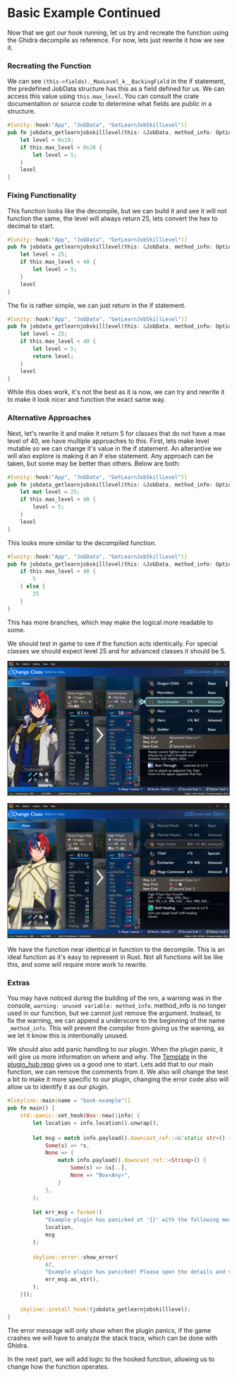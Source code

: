 # Basic Example Continued

Now that we got our hook running, let us try and recreate the function using the Ghidra decompile as reference. For now, lets just rewrite it how we see it.

### Recreating the Function

We can see `(this->fields)._MaxLevel_k__BackingField` in the if statement, the predefined JobData structure has this as a field defined for us. We can access this value using `this.max_level`. You can consult the crate documentation or source code to determine what fields are public in a structure.

```rs
#[unity::hook("App", "JobData", "GetLearnJobSkillLevel")]
pub fn jobdata_getlearnjobskilllevel(this: &JobData, method_info: OptionalMethod) -> i32 {
    let level = 0x19;
    if this.max_level < 0x28 {
        let level = 5;
    }
    level
}
```

### Fixing Functionality

This function looks like the decompile, but we can build it and see it will not function the same, the level will always return 25, lets convert the hex to decimal to start.

```rs
#[unity::hook("App", "JobData", "GetLearnJobSkillLevel")]
pub fn jobdata_getlearnjobskilllevel(this: &JobData, method_info: OptionalMethod) -> i32 {
    let level = 25;
    if this.max_level < 40 {
        let level = 5;
    }
    level
}
```

The fix is rather simple, we can just return in the if statement.

```rs
#[unity::hook("App", "JobData", "GetLearnJobSkillLevel")]
pub fn jobdata_getlearnjobskilllevel(this: &JobData, method_info: OptionalMethod) -> i32 {
    let level = 25;
    if this.max_level < 40 {
        let level = 5;
        return level;
    }
    level
}
```

While this does work, it's not the best as it is now, we can try and rewrite it to make it look nicer and function the exact same way.

### Alternative Approaches

Next, let's rewrite it and make it return 5 for classes that do not have a max level of 40, we have multiple approaches to this. First, lets make level mutable so we can change it's value in the if statement. An alterantive we will also explore is making it an if else statement. Any approach can be taken, but some may be better than others. Below are both:

```rs
#[unity::hook("App", "JobData", "GetLearnJobSkillLevel")]
pub fn jobdata_getlearnjobskilllevel(this: &JobData, method_info: OptionalMethod) -> i32 {
    let mut level = 25;
    if this.max_level < 40 {
        level = 5;
    }
    level
}
```
This looks more similar to the decompiled function.

```rs
#[unity::hook("App", "JobData", "GetLearnJobSkillLevel")]
pub fn jobdata_getlearnjobskilllevel(this: &JobData, method_info: OptionalMethod) -> i32 {
    if this.max_level < 40 {
        5
    } else {
        25
    }
}
```

This has more branches, which may make the logical more readable to some.

We should test in game to see if the function acts identically. For special classes we should expect level 25 and for advanced classes it should be 5.

![Mut Example](assets/mut-example.png)

![If Else Example](assets/if-else-example.png)

We have the function near identical in function to the decompile. This is an ideal function as it's easy to represent in Rust. Not all functions will be like this, and some will require more work to rewrite.

### Extras

You may have noticed during the building of the nro, a warning was in the console, `warning: unused variable: method_info`. method_info is no longer used in our function, but we cannot just remove the argument. Instead, to fix the warning, we can append a underscore to the beginning of the name `_method_info`. This will prevent the compiler from giving us the warning, as we let it know this is intentionally unused.

We should also add panic handling to our plugin. When the plugin panic, it will give us more information on where and why. The [Template](https://github.com/DivineDragonFanClub/plugin_hub/blob/master/00%20-%20Template/src/lib.rs) in the [plugin_hub repo](https://github.com/DivineDragonFanClub/plugin_hub) gives us a good one to start. Lets add that to our main function, we can remove the comments from it. We also will change the text a bit to make it more specific to our plugin, changing the error code also will allow us to identify it as our plugin.

```rs
#[skyline::main(name = "book-example")]
pub fn main() {
    std::panic::set_hook(Box::new(|info| {
        let location = info.location().unwrap();

        let msg = match info.payload().downcast_ref::<&'static str>() {
            Some(s) => *s,
            None => {
                match info.payload().downcast_ref::<String>() {
                    Some(s) => &s[..],
                    None => "Box<Any>",
                }
            },
        };

        let err_msg = format!(
            "Example plugin has panicked at '{}' with the following message:\n{}\0",
            location,
            msg
        );

        skyline::error::show_error(
            67,
            "Example plugin has panicked! Please open the details and send a screenshot to the developer, then close the game.\n\0",
            err_msg.as_str(),
        );
    }));

    skyline::install_hook!(jobdata_getlearnjobskilllevel);
}
```

The error message will only show when the plugin panics, if the game crashes we will have to analyze the stack trace, which can be done with Ghidra.

In the next part, we will add logic to the hooked function, allowing us to change how the function operates.